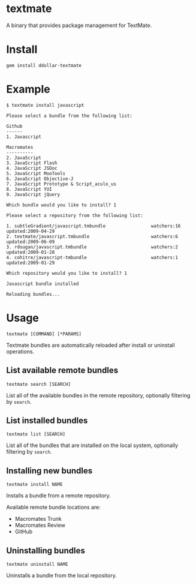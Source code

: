 # textmate

A binary that provides package management for TextMate.

# Install

`gem install ddollar-textmate`

# Example

    $ textmate install javascript

    Please select a bundle from the following list:

    Github
    ------
    1. Javascript

    Macromates
    ----------
    2. JavaScript
    3. JavaScript Flash
    4. JavaScript JSDoc
    5. JavaScript MooTools
    6. JavaScript Objective-J
    7. JavaScript Prototype & Script_aculo_us
    8. JavaScript YUI
    9. JavaScript jQuery

    Which bundle would you like to install? 1

    Please select a repository from the following list:

    1. subtleGradient/javascript.tmbundle                 watchers:16  updated:2009-04-29
    2. textmate/javascript.tmbundle                       watchers:6   updated:2009-06-09
    3. rdougan/javascript.tmbundle                        watchers:2   updated:2009-01-28
    4. cohitre/javascript-tmbundle                        watchers:1   updated:2009-01-29

    Which repository would you like to install? 1

    Javascript bundle installed

    Reloading bundles...

# Usage

`textmate [COMMAND] [*PARAMS]`

Textmate bundles are automatically reloaded after install or uninstall operations.

## List available remote bundles

`textmate search [SEARCH]`

List all of the available bundles in the remote repository, optionally filtering by `search`.

## List installed bundles

`textmate list [SEARCH]`

List all of the bundles that are installed on the local system, optionally filtering by `search`.

## Installing new bundles

`textmate install NAME`

Installs a bundle from a remote repository.

Available remote bundle locations are:
* Macromates Trunk
* Macromates Review
* GitHub

## Uninstalling bundles

`textmate uninstall NAME`

Uninstalls a bundle from the local repository.
